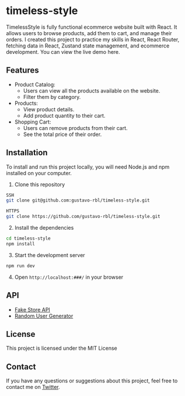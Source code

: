 # timeless-style

TimelessStyle is fully functional ecommerce website built with React. It allows users to browse products, add them to cart, and manage their orders. I created this project to practice my skills in React, React Router, fetching data in React, Zustand state management, and ecommerce development. You can view the live demo here.

## Features

- Product Catalog:
  - Users can view all the products available on the website.
  - Filter them by category.
- Products:
  - View product details.
  - Add product quantity to their cart.
- Shopping Cart:
  - Users can remove products from their cart.
  - See the total price of their order.

## Installation

To install and run this project locally, you will need Node.js and npm installed on your computer.

1. Clone this repository

```sh
SSH
git clone git@github.com:gustavo-rbl/timeless-style.git
```

```sh
HTTPS
git clone https://github.com/gustavo-rbl/timeless-style.git
```

2. Install the dependencies

```sh
cd timeless-style
npm install
```

3. Start the development server

```sh
npm run dev
```

4. Open `http://localhost:###/` in your browser

## API

- [Fake Store API](https://fakestoreapi.com/)
- [Random User Generator](https://randomuser.me/)

## License

This project is licensed under the MIT License

## Contact

If you have any questions or suggestions about this project, feel free to contact me on [Twitter](https://twitter.com/gustavo_rbl).
